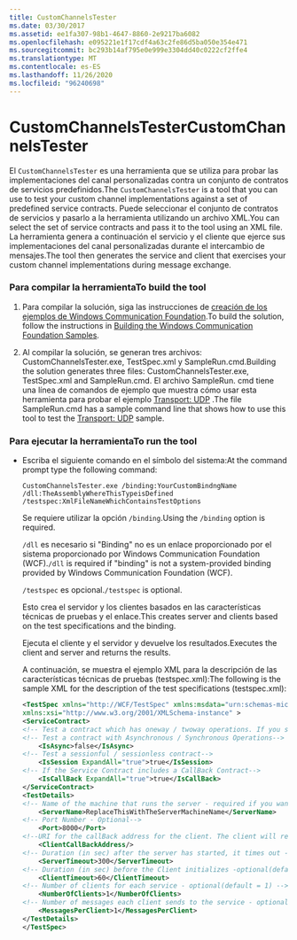 ```yaml
---
title: CustomChannelsTester
ms.date: 03/30/2017
ms.assetid: ee1fa307-98b1-4647-8860-2e9217ba6082
ms.openlocfilehash: e095221e1f17cdf4a63c2fe86d5ba050e354e471
ms.sourcegitcommit: bc293b14af795e0e999e3304dd40c0222cf2ffe4
ms.translationtype: MT
ms.contentlocale: es-ES
ms.lasthandoff: 11/26/2020
ms.locfileid: "96240698"
---
```

# <a name="customchannelstester"></a><span data-ttu-id="21b1f-102">CustomChannelsTester</span><span class="sxs-lookup"><span data-stu-id="21b1f-102">CustomChannelsTester</span></span>

<span data-ttu-id="21b1f-103">El `CustomChannelsTester` es una herramienta que se utiliza para probar las implementaciones del canal personalizadas contra un conjunto de contratos de servicios predefinidos.</span><span class="sxs-lookup"><span data-stu-id="21b1f-103">The `CustomChannelsTester` is a tool that you can use to test your custom channel implementations against a set of predefined service contracts.</span></span> <span data-ttu-id="21b1f-104">Puede seleccionar el conjunto de contratos de servicios y pasarlo a la herramienta utilizando un archivo XML.</span><span class="sxs-lookup"><span data-stu-id="21b1f-104">You can select the set of service contracts and pass it to the tool using an XML file.</span></span> <span data-ttu-id="21b1f-105">La herramienta genera a continuación el servicio y el cliente que ejerce sus implementaciones del canal personalizadas durante el intercambio de mensajes.</span><span class="sxs-lookup"><span data-stu-id="21b1f-105">The tool then generates the service and client that exercises your custom channel implementations during message exchange.</span></span>  
  
### <a name="to-build-the-tool"></a><span data-ttu-id="21b1f-106">Para compilar la herramienta</span><span class="sxs-lookup"><span data-stu-id="21b1f-106">To build the tool</span></span>  
  
1. <span data-ttu-id="21b1f-107">Para compilar la solución, siga las instrucciones de [creación de los ejemplos de Windows Communication Foundation](building-the-samples.md).</span><span class="sxs-lookup"><span data-stu-id="21b1f-107">To build the solution, follow the instructions in [Building the Windows Communication Foundation Samples](building-the-samples.md).</span></span>  
  
2. <span data-ttu-id="21b1f-108">Al compilar la solución, se generan tres archivos: CustomChannelsTester.exe, TestSpec.xml y SampleRun.cmd.</span><span class="sxs-lookup"><span data-stu-id="21b1f-108">Building the solution generates three files: CustomChannelsTester.exe, TestSpec.xml and SampleRun.cmd.</span></span> <span data-ttu-id="21b1f-109">El archivo SampleRun. cmd tiene una línea de comandos de ejemplo que muestra cómo usar esta herramienta para probar el ejemplo [Transport: UDP](transport-udp.md) .</span><span class="sxs-lookup"><span data-stu-id="21b1f-109">The file SampleRun.cmd has a sample command line that shows how to use this tool to test the [Transport: UDP](transport-udp.md) sample.</span></span>  
  
### <a name="to-run-the-tool"></a><span data-ttu-id="21b1f-110">Para ejecutar la herramienta</span><span class="sxs-lookup"><span data-stu-id="21b1f-110">To run the tool</span></span>  
  
- <span data-ttu-id="21b1f-111">Escriba el siguiente comando en el símbolo del sistema:</span><span class="sxs-lookup"><span data-stu-id="21b1f-111">At the command prompt type the following command:</span></span>  
  
    ```console  
    CustomChannelsTester.exe /binding:YourCustomBindngName /dll:TheAssemblyWhereThisTypeisDefined /testspec:XmlFileNameWhichContainsTestOptions  
    ```  
  
     <span data-ttu-id="21b1f-112">Se requiere utilizar la opción `/binding`.</span><span class="sxs-lookup"><span data-stu-id="21b1f-112">Using the `/binding` option is required.</span></span>  
  
     <span data-ttu-id="21b1f-113">`/dll` es necesario si "Binding" no es un enlace proporcionado por el sistema proporcionado por Windows Communication Foundation (WCF).</span><span class="sxs-lookup"><span data-stu-id="21b1f-113">`/dll` is required if "binding" is not a system-provided binding provided by Windows Communication Foundation (WCF).</span></span>  
  
     <span data-ttu-id="21b1f-114">`/testspec` es opcional.</span><span class="sxs-lookup"><span data-stu-id="21b1f-114">`/testspec` is optional.</span></span>  
  
     <span data-ttu-id="21b1f-115">Esto crea el servidor y los clientes basados en las características técnicas de pruebas y el enlace.</span><span class="sxs-lookup"><span data-stu-id="21b1f-115">This creates server and clients based on the test specifications and the binding.</span></span>  
  
     <span data-ttu-id="21b1f-116">Ejecuta el cliente y el servidor y devuelve los resultados.</span><span class="sxs-lookup"><span data-stu-id="21b1f-116">Executes the client and server and returns the results.</span></span>  
  
     <span data-ttu-id="21b1f-117">A continuación, se muestra el ejemplo XML para la descripción de las características técnicas de pruebas (testspec.xml):</span><span class="sxs-lookup"><span data-stu-id="21b1f-117">The following is the sample XML for the description of the test specifications (testspec.xml):</span></span>  
  
    ```xml  
    <TestSpec xmlns="http://WCF/TestSpec" xmlns:msdata="urn:schemas-microsoft-com:xml-msdata"
    xmlns:xsi="http://www.w3.org/2001/XMLSchema-instance" >  
    <ServiceContract>  
    <!-- Test a contract which has oneway / twoway operations. If you set ExpandAll = true, both types of contracts are tested -->    <IsOneWay ExpandAll="true">true</IsOneWay>  
    <!-- Test a contract with Asynchronous / Synchronous Operations-->  
        <IsAsync>false</IsAsync>
    <!-- Test a sessionful / sessionless contract-->
        <IsSession ExpandAll="true">true</IsSession>  
    <!-- If the Service Contract includes a CallBack Contract-->
        <IsCallBack ExpandAll="true">true</IsCallBack>  
    </ServiceContract>  
    <TestDetails>  
    <!-- Name of the machine that runs the server - required if you want to run the test crossmachine-->  
        <ServerName>ReplaceThisWithTheServerMachineName</ServerName>  
    <!-- Port Number - Optional-->  
        <Port>8000</Port>  
    <!--URI for the callBack address for the client. The client will receive the messages from the server on this address in case of a CallBack Contract-->  
        <ClientCallBackAddress/>
    <!-- Duration (in sec) after the server has started, it times out - optional(default = 300sec) -->  
        <ServerTimeout>300</ServerTimeout>  
    <!-- Duration (in sec) before the Client initializes -optional(default = 60sec) -->  
        <ClientTimeout>60</ClientTimeout>  
    <!-- Number of clients for each service - optional(default = 1) -->  
        <NumberOfClients>1</NumberOfClients>  
    <!-- Number of messages each client sends to the service - optional(default = 1) -->  
        <MessagesPerClient>1</MessagesPerClient>  
    </TestDetails>  
    </TestSpec>  
    ```  
